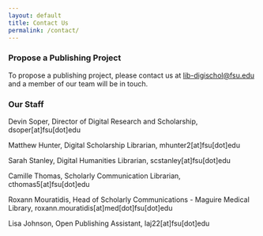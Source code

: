 ```yaml
---
layout: default
title: Contact Us
permalink: /contact/
---
```


### Propose a Publishing Project

To propose a publishing project, please contact us at [lib-digischol@fsu.edu](mailto:lib-digischol@fsu.edu?subject=New%20FSOP%20Publishing%20Project%20Proposal) and a member of our team will be in touch. 

### Our Staff

Devin Soper, Director of Digital Research and Scholarship, dsoper[at]fsu[dot]edu

Matthew Hunter, Digital Scholarship Librarian, mhunter2[at]fsu[dot]edu

Sarah Stanley, Digital Humanities Librarian, scstanley[at]fsu[dot]edu

Camille Thomas, Scholarly Communication Librarian, cthomas5[at]fsu[dot]edu

Roxann Mouratidis, Head of Scholarly Communications - Maguire Medical Library, roxann.mouratidis[at]med[dot]fsu[dot]edu

Lisa Johnson, Open Publishing Assistant, laj22[at]fsu[dot]edu

